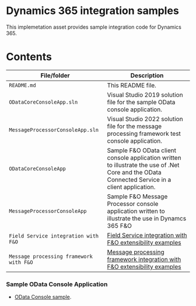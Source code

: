 <!--
---
page_type: sample
languages:
- csharp
products:
- dynamics-finance-operations
- dotnet-core

description: "Dynamics 365 integration samples"
urlFragment: "d365-integration-samples"
---
-->
# Dynamics 365 integration samples

This implemetation asset provides sample integration code for Dynamics 365.

# Contents
| File/folder | Description |
|-------------|-------------|
| `README.md` | This README file. |
| `ODataCoreConsoleApp.sln` | Visual Studio 2019 solution file for the sample OData console application. |
| `MessageProcessorConsoleApp.sln` | Visual Studio 2022 solution file for the message processing framework test console application. |
| `ODataCoreConsoleApp` | Sample F&O OData client console application written to illustrate the use of .Net Core and the OData Connected Service in a client application. |
| `MessageProcessorConsoleApp` | Sample F&O Message Processor console application written to illustrate the use in Dynamcs 365 F&O |
| `Field Service integration with F&O` | [Field Service integration with F&O extensibility examples](https://github.com/microsoft/Dynamics-365-FastTrack-Implementation-Assets/blob/master/Integration/Field%20service%20integration%20with%20F%26O/readme.md) |
| `Message processing framework with F&O` | [Message processing framework integration with F&O extensibility examples](https://github.com/microsoft/Dynamics-365-FastTrack-Implementation-Assets/blob/master/Integration/MessageProcessorConsoleApp/readme.md) |

### Sample OData Console Application
- [OData Console sample](https://github.com/microsoft/Dynamics-365-FastTrack-Implementation-Assets/tree/master/Integration/ODataCoreConsoleApp).
